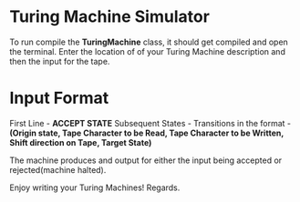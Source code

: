 # Turing Machine Simulator
To run compile the **TuringMachine** class, it should get compiled and open the terminal.
Enter the location of of your Turing Machine description and then the input for the tape.

# Input Format
First Line - **ACCEPT STATE**
Subsequent States - Transitions in the format - **(Origin state, Tape Character to be Read, Tape Character to be Written, Shift direction on Tape, Target State)**

The machine produces and output for either the input being accepted or rejected(machine halted).

Enjoy writing your Turing Machines! Regards.
